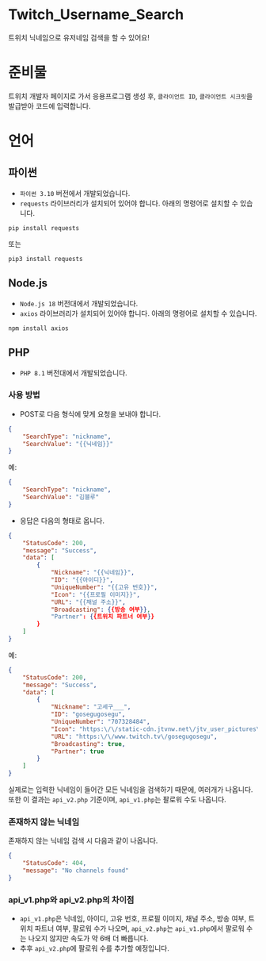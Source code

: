 # Twitch_Username_Search
트위치 닉네임으로 유저네임 검색을 할 수 있어요!

# 준비물
트위치 개발자 페이지로 가서 응용프로그램 생성 후, `클라이언트 ID`, `클라이언트 시크릿`을 발급받아 코드에 입력합니다.

# 언어
## 파이썬
* `파이썬 3.10` 버전에서 개발되었습니다.
* `requests` 라이브러리가 설치되어 있어야 합니다. 아래의 명령어로 설치할 수 있습니다.

```
pip install requests
```

또는

```
pip3 install requests
```

## Node.js
* `Node.js 18` 버전대에서 개발되었습니다.
* `axios` 라이브러리가 설치되어 있어야 합니다. 아래의 명령어로 설치할 수 있습니다.

```
npm install axios
```

## PHP
* `PHP 8.1` 버전대에서 개발되었습니다.

### 사용 방법
* POST로 다음 형식에 맞게 요청을 보내야 합니다.
```JSON
{
	"SearchType": "nickname",
	"SearchValue": "{{닉네임}}"
}
```

예:
```JSON
{
	"SearchType": "nickname",
	"SearchValue": "김블루"
}
```

* 응답은 다음의 형태로 옵니다.
```JSON
{
	"StatusCode": 200,
	"message": "Success",
	"data": [
		{
			"Nickname": "{{닉네임}}",
			"ID": "{{아이디}}",
			"UniqueNumber": "{{고유 번호}}",
			"Icon": "{{프로필 이미지}}",
			"URL": "{{채널 주소}}",
			"Broadcasting": {{방송 여부}},
			"Partner": {{트위치 파트너 여부}}
		}
    ]
}
```

예:
```JSON
{
	"StatusCode": 200,
	"message": "Success",
	"data": [
		{
			"Nickname": "고세구___",
			"ID": "gosegugosegu",
			"UniqueNumber": "707328484",
			"Icon": "https:\/\/static-cdn.jtvnw.net\/jtv_user_pictures\/1e4cac72-a1cd-4f72-8ada-b2d10ac990d7-profile_image-300x300.png",
			"URL": "https:\/\/www.twitch.tv\/gosegugosegu",
			"Broadcasting": true,
			"Partner": true
		}
    ]
}
```

실제로는 입력한 닉네임이 들어간 모든 닉네임을 검색하기 때문에, 여러개가 나옵니다. 또한 이 결과는 `api_v2.php` 기준이며, `api_v1.php`는 팔로워 수도 나옵니다.

### 존재하지 않는 닉네임
존재하지 않는 닉네임 검색 시 다음과 같이 나옵니다.
```JSON
{
	"StatusCode": 404,
	"message": "No channels found"
}
```

### api_v1.php와 api_v2.php의 차이점
* `api_v1.php`은 닉네임, 아이디, 고유 번호, 프로필 이미지, 채널 주소, 방송 여부, 트위치 파트너 여부, 팔로워 수가 나오며, `api_v2.php`는 `api_v1.php`에서 팔로워 수는 나오지 않지만 속도가 약 6배 더 빠릅니다.
* 추후 `api_v2.php`에 팔로워 수를 추가할 예정입니다.